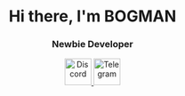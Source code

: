 <div id="header" align="center">
	<h1>Hi there, I'm BOGMAN</h1>
	<h3>Newbie Developer</h3>
</div>
<div id="socials" align="center">
	<a href="https://discordapp.com/users/311934522356662273">
		<img src="https://cdn.icon-icons.com/icons2/2108/PNG/512/discord_icon_130958.png" width="48" height="48" alt="Discord"/>
	</a>
	<a href="https://t.me/LLlyT1">
		<img src="https://cdn.icon-icons.com/icons2/2108/PNG/512/telegram_icon_130816.png" width="48" height="48" alt="Telegram"/>
	</a>
</div>
